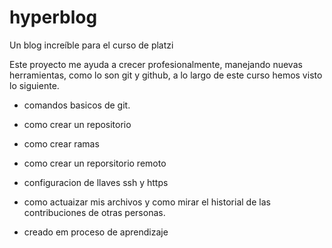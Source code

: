 # hyperblog
Un blog increíble para el curso de platzi

Este proyecto me ayuda a crecer profesionalmente, manejando nuevas herramientas, como lo son git y github, a lo largo de este curso hemos visto lo siguiente.

* comandos basicos de git.
* como crear un repositorio
* como crear ramas 

* como crear un reporsitorio remoto
* configuracion de llaves ssh y https
* como actuaizar mis archivos y como mirar el historial de las contribuciones de otras personas.
* creado em proceso de aprendizaje
